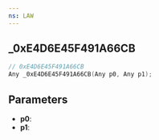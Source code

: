 ```yaml
---
ns: LAW
---
```

## _0xE4D6E45F491A66CB

```c
// 0xE4D6E45F491A66CB
Any _0xE4D6E45F491A66CB(Any p0, Any p1);
```

## Parameters
* **p0**:
* **p1**:
